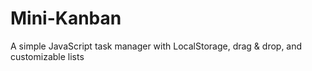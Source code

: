# Mini-Kanban
 A simple JavaScript task manager with LocalStorage, drag &amp; drop, and customizable lists
